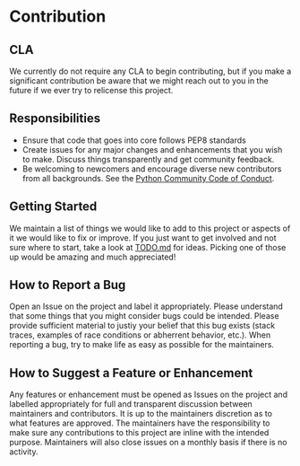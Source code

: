# Contribution

## CLA

We currently do not require any CLA to begin contributing, but if you make a significant contribution be aware that we might reach out to you in the future if we ever try to relicense this project. 

## Responsibilities

* Ensure that code that goes into core follows PEP8 standards
* Create issues for any major changes and enhancements that you wish to make. Discuss things transparently and get community feedback.
* Be welcoming to newcomers and encourage diverse new contributors from all backgrounds. See the [Python Community Code of Conduct](https://www.python.org/psf/codeofconduct/).

## Getting Started

We maintain a list of things we would like to add to this project or aspects of it we would like to fix or improve.  If you just want to get involved and not sure where to start, take a look at [TODO.md](TODO.md) for ideas. Picking one of those up would be amazing and much appreciated!


## How to Report a Bug

Open an Issue on the project and label it appropriately.  Please understand that some things that you might consider bugs could be intended.  Please provide sufficient material to justiy your belief that this bug exists (stack traces, examples of race conditions or abherrent behavior, etc.).  When reporting a bug, try to make life as easy as possible for the maintainers.  

## How to Suggest a Feature or Enhancement

Any features or enhancement must be opened as Issues on the project and labelled appropriately for full and transparent discussion between maintainers and contributors.  It is up to the maintainers discretion as to what features are approved.  The maintainers have the responsibility to make sure any contributions to this project are inline with the intended purpose.  Maintainers will also close issues on a monthly basis if there is no activity.

